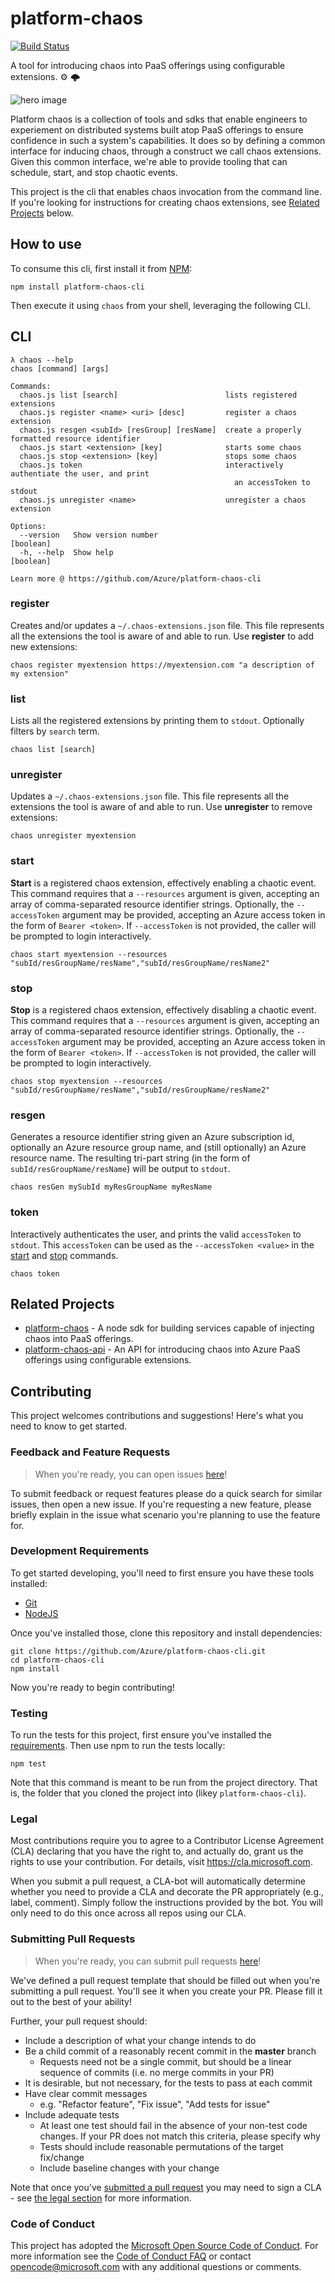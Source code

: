 # platform-chaos

[![Build Status](https://travis-ci.org/azure/platform-chaos-cli.svg?branch=master)](https://travis-ci.org/azure/platform-chaos-cli)

A tool for introducing chaos into PaaS offerings using configurable extensions. ⚙️ 🌩 

![hero image](.github/hero.png)

Platform chaos is a collection of tools and sdks that enable engineers to experiement on distributed systems built atop PaaS offerings to ensure confidence in such a system's capabilities. It does so by defining a common interface for inducing chaos, through a construct we call chaos extensions. Given this common interface, we're able to provide tooling that can schedule, start, and stop chaotic events.

This project is the cli that enables chaos invocation from the command line. If you're looking for instructions for creating chaos extensions, see [Related Projects](#related-projects) below.

## How to use

To consume this cli, first install it from [NPM](https://npmjs.com/package/platform-chaos-cli):

```
npm install platform-chaos-cli
```

Then execute it using `chaos` from your shell, leveraging the following CLI.

## CLI

```
λ chaos --help
chaos [command] [args]

Commands:
  chaos.js list [search]                        lists registered extensions
  chaos.js register <name> <uri> [desc]         register a chaos extension
  chaos.js resgen <subId> [resGroup] [resName]  create a properly formatted resource identifier
  chaos.js start <extension> [key]              starts some chaos
  chaos.js stop <extension> [key]               stops some chaos
  chaos.js token                                interactively authentiate the user, and print
                                                  an accessToken to stdout
  chaos.js unregister <name>                    unregister a chaos extension

Options:
  --version   Show version number                                                       [boolean]
  -h, --help  Show help                                                                 [boolean]

Learn more @ https://github.com/Azure/platform-chaos-cli
```

### register

Creates and/or updates a `~/.chaos-extensions.json` file. This file represents
all the extensions the tool is aware of and able to run. Use __register__ to add new extensions:

```
chaos register myextension https://myextension.com "a description of my extension"
```

### list

Lists all the registered extensions by printing them to `stdout`. Optionally filters by `search` term.

```
chaos list [search]
```

### unregister

Updates a `~/.chaos-extensions.json` file. This file represents
all the extensions the tool is aware of and able to run. Use __unregister__ to remove extensions:

```
chaos unregister myextension
```

### start

__Start__ is a registered chaos extension, effectively enabling a chaotic event. This command requires
that a `--resources` argument is given, accepting an array of comma-separated resource identifier strings.
Optionally, the `--accessToken` argument may be provided, accepting an Azure access token in the form of `Bearer <token>`.
If `--accessToken` is not provided, the caller will be prompted to login interactively.

```
chaos start myextension --resources "subId/resGroupName/resName","subId/resGroupName/resName2"
```

### stop

__Stop__ is a registered chaos extension, effectively disabling a chaotic event. This command requires
that a `--resources` argument is given, accepting an array of comma-separated resource identifier strings.
Optionally, the `--accessToken` argument may be provided, accepting an Azure access token in the form of `Bearer <token>`.
If `--accessToken` is not provided, the caller will be prompted to login interactively.

```
chaos stop myextension --resources "subId/resGroupName/resName","subId/resGroupName/resName2"
```

### resgen

Generates a resource identifier string given an Azure subscription id, optionally an Azure resource group name,
and (still optionally) an Azure resource name. The resulting tri-part string (in the form of `subId/resGroupName/resName`)
will be output to `stdout`.

```
chaos resGen mySubId myResGroupName myResName
```

### token

Interactively authenticates the user, and prints the valid `accessToken` to `stdout`. This `accessToken` can be used as the `--accessToken <value>` in the [start](#start) and [stop](#stop) commands.

```
chaos token
```

## Related Projects

* [platform-chaos](https://github.com/Azure/platform-chaos) - A node sdk for building services capable of injecting chaos into PaaS offerings.
* [platform-chaos-api](https://github.com/Azure/platform-chaos-api) - An API for introducing chaos into Azure PaaS offerings using configurable extensions.

## Contributing

This project welcomes contributions and suggestions! Here's what you need to know to get started.

### Feedback and Feature Requests

> When you're ready, you can open issues [here](https://github.com/Azure/platform-chaos-cli/issues)!

To submit feedback or request features please do a quick search for similar issues,
then open a new issue. If you're requesting a new feature, please briefly explain in the issue what scenario you're planning to use the feature for.

### Development Requirements

To get started developing, you'll need to first ensure you have these tools installed:

* [Git](https://git-scm.com)
* [NodeJS](https://nodejs.org)

Once you've installed those, clone this repository and install dependencies:

```
git clone https://github.com/Azure/platform-chaos-cli.git
cd platform-chaos-cli
npm install
```

Now you're ready to begin contributing!

### Testing

To run the tests for this project, first ensure you've installed the [requirements](#development-requirements). Then use npm to run the tests locally:

```
npm test
```

Note that this command is meant to be run from the project directory. That is,
the folder that you cloned the project into (likey `platform-chaos-cli`). 

### Legal

Most contributions require you to agree to a Contributor License Agreement (CLA)
declaring that you have the right to, and actually do, grant us the rights to use your contribution.
For details, visit https://cla.microsoft.com.

When you submit a pull request, a CLA-bot will automatically determine whether you need to provide
a CLA and decorate the PR appropriately (e.g., label, comment). Simply follow the instructions
provided by the bot. You will only need to do this once across all repos using our CLA.

### Submitting Pull Requests

> When you're ready, you can submit pull requests [here](https://github.com/Azure/platform-chaos-cli/pulls)!

We've defined a pull request template that should be filled out when you're submitting a pull request. You'll see it when you create your PR. Please fill it out to the best of your ability!

Further, your pull request should: 

* Include a description of what your change intends to do
* Be a child commit of a reasonably recent commit in the **master** branch 
    * Requests need not be a single commit, but should be a linear sequence of commits (i.e. no merge commits in your PR)
* It is desirable, but not necessary, for the tests to pass at each commit
* Have clear commit messages 
    * e.g. "Refactor feature", "Fix issue", "Add tests for issue"
* Include adequate tests 
    * At least one test should fail in the absence of your non-test code changes. If your PR does not match this criteria, please specify why
    * Tests should include reasonable permutations of the target fix/change
    * Include baseline changes with your change

Note that once you've [submitted a pull request](https://github.com/Azure/platform-chaos-cli/pulls) you may need to sign a CLA - see [the legal section](#legal) for more information.

### Code of Conduct

This project has adopted the [Microsoft Open Source Code of Conduct](https://opensource.microsoft.com/codeofconduct/).
For more information see the [Code of Conduct FAQ](https://opensource.microsoft.com/codeofconduct/faq/) or
contact [opencode@microsoft.com](mailto:opencode@microsoft.com) with any additional questions or comments.